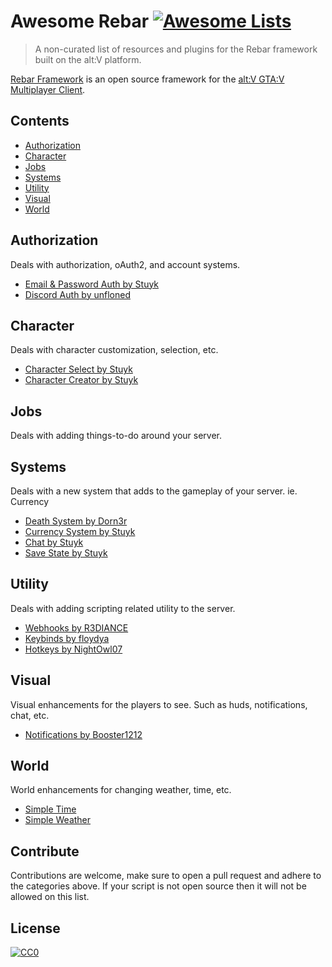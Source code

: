 # Awesome Rebar [![Awesome Lists](https://srv-cdn.himpfen.io/badges/awesome-lists/awesomelists-flat.svg)](https://github.com/brandonhimpfen/awesome)

> A non-curated list of resources and plugins for the Rebar framework built on the alt:V platform.

[Rebar Framework](https://github.com/Stuyk/rebar-altv) is an open source framework for the [alt:V GTA:V Multiplayer Client](https://altv.mp/).

## Contents

- [Authorization](#authorization)
- [Character](#character)
- [Jobs](#jobs)
- [Systems](#systems)
- [Utility](#utility)
- [Visual](#visual)
- [World](#world)

## Authorization

Deals with authorization, oAuth2, and account systems.

- [Email & Password Auth by Stuyk](https://github.com/Stuyk/rebar-auth)
- [Discord Auth by unfloned](https://github.com/unfloned/rebar-discord-auth/)

## Character

Deals with character customization, selection, etc.

- [Character Select by Stuyk](https://github.com/Stuyk/rebar-character-select)
- [Character Creator by Stuyk](https://github.com/Stuyk/rebar-character-creator)

## Jobs

Deals with adding things-to-do around your server.

## Systems

Deals with a new system that adds to the gameplay of your server. ie. Currency

- [Death System by Dorn3r](https://github.com/dorn3r/rebar-death)
- [Currency System by Stuyk](https://github.com/Stuyk/rebar-currency)
- [Chat by Stuyk](https://github.com/Stuyk/rebar-chat)
- [Save State by Stuyk](https://github.com/Stuyk/rebar-save-state)

## Utility

Deals with adding scripting related utility to the server.

- [Webhooks by R3DIANCE](https://github.com/R3DIANCE/rebar-webhooks)
- [Keybinds by floydya](https://github.com/floydya/rebar-keybinds)
- [Hotkeys by NightOwl07](https://github.com/NightOwl07/rebar-hotkeys)

## Visual

Visual enhancements for the players to see. Such as huds, notifications, chat, etc.

- [Notifications by Booster1212](https://github.com/Booster1212/rebar-notifications)

## World

World enhancements for changing weather, time, etc.

- [Simple Time](https://github.com/Stuyk/rebar-simple-time)
- [Simple Weather](https://github.com/Stuyk/rebar-simple-weather)

## Contribute

Contributions are welcome, make sure to open a pull request and adhere to the categories above. If your script is not open source then it will not be allowed on this list.

## License

[![CC0](https://mirrors.creativecommons.org/presskit/buttons/88x31/svg/by-sa.svg)](http://creativecommons.org/licenses/by-sa/4.0/)
